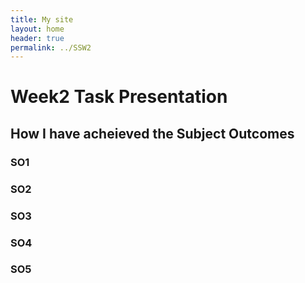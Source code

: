 ```yaml
---
title: My site
layout: home
header: true
permalink: ../SSW2
---
```


# Week2 Task Presentation

## How I have acheieved the Subject Outcomes

### SO1

### SO2

### SO3

### SO4

### SO5
